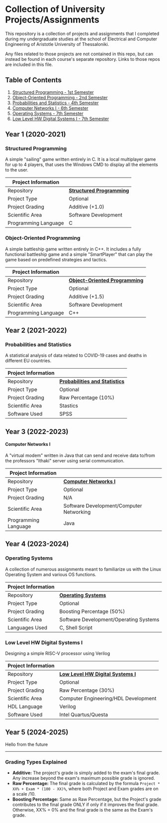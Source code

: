 # Collection of University Projects/Assignments
This repository is a collection of projects and assignments that I completed during my undergraduate studies at the school of Electrical and Computer Engineering of Aristotle University of Thessaloniki. 

Any files related to those projects are not contained in this repo, but can instead be found in each course's separate repository. Links to those repos are included in this file.

## Table of Contents
1. [Structured Programming - 1st Semester](#structured-programming)
2. [Object-Oriented Programming - 2nd Semester](#object-oriented-programming)
3. [Probabilities and Statistics - 4th Semester](#probabilities-and-statistics)
5. [Computer Networks I - 6th Semester](#computer-networks-i)
6. [Operating Systems - 7th Semester](#operating-systems)
7. [Low Level HW Digital Systems I - 7th Semester](#low-level-hw-digital-systems-i)

## Year 1 (2020-2021)

### Structured Programming

A simple "sailing" game written entirely in C. It is a local multiplayer game for up to 4 players, that uses the Windows CMD to display all the elements to the user.

|   Project Information    |                                                                                  |
|--------------------------|----------------------------------------------------------------------------------|
| Repository               | [**Structured Programming**](https://github.com/Selivanof/StructuredProgramming) |
| Project Type             | Optional                                                                         |
| Project Grading          | Additive (+1.0)                                                                  |
| Scientific Area          | Software Development                                                             |
| Programming Language     | C                                                                                |


### Object-Oriented Programming

A simple battleship game written entirely in C++. It includes a fully functional battleship game and a simple "SmartPlayer" that can play the game based on predefined strategies and tactics.

|   Project Information    |                                                                                           |
|--------------------------|-------------------------------------------------------------------------------------------|
| Repository               | [**Object-Oriented Programming**](https://github.com/Selivanof/ObjectOrientedProgramming) |
| Project Type             | Optional                                                                                  |
| Project Grading          | Additive (+1.5)                                                                           |
| Scientific Area          | Software Development                                                                      |
| Programming Language     | C++                                                                                       |



## Year 2 (2021-2022)

### Probabilities and Statistics

A statistical analysis of data related to COVID-19 cases and deaths in different EU countries.

|   Project Information    |                                                                                      |
|--------------------------|--------------------------------------------------------------------------------------|
| Repository               | [**Probabilities and Statistics**](https://github.com/Selivanof/ProbAndStatistics)   |
| Project Type             | Optional                                                                             |
| Project Grading          | Raw Percentage (10%)                                                                 |
| Scientific Area          | Stastics                                                                             |
| Software Used            | SPSS                                                                                 |

## Year 3 (2022-2023)

#### Computer Networks I

A "virtual modem" written in Java that can send and receive data to/from the professors "Ithaki" server using serial communication.

|   Project Information    |                                                                                      |
|--------------------------|--------------------------------------------------------------------------------------|
| Repository               | [**Computer Networks I**](https://github.com/Selivanof/ComputerNetworks1)            |
| Project Type             | Optional                                                                             |
| Project Grading          | N/A                                                                                  |
| Scientific Area          | Software Development/Computer Networking                                             |
| Programming Language     | Java                                                                                 |

## Year 4 (2023-2024)

### Operating Systems

A collection of numerous assignments meant to familiarize us with the Linux Operating System and various OS functions.

|   Project Information    |                                                                                      |
|--------------------------|--------------------------------------------------------------------------------------|
| Repository               | [**Operating Systems**](https://github.com/Selivanof/OperatingSystems)               |
| Project Type             | Optional                                                                             |
| Project Grading          | Boosting Percentage (50%)                                                            |
| Scientific Area          | Software Development/Operating Systems                                               |
| Languages Used           | C, Shell Script                                                                      |

### Low Level HW Digital Systems I

Designing a simple RISC-V processor using Verilog

|   Project Information    |                                                                                      |
|--------------------------|--------------------------------------------------------------------------------------|
| Repository               | [**Low Level HW Digital Systems I**](https://github.com/Selivanof/LowLevelHardware1) |
| Project Type             | Optional                                                                             |
| Project Grading          | Raw Percentage (30%)                                                                 |
| Scientific Area          | Computer Engineering/HDL Development                                                 |
| HDL Language             | Verilog                                                                              |
| Software Used            | Intel Quartus/Questa                                                                 |


## Year 5 (2024-2025)

Hello from the future

---
### Grading Types Explained
- **Additive:** The project's grade is simply added to the exam's final grade. Any increase beyond the exam's maximum possible grade is ignored.
- **Raw Percentage:** The final grade is calculated by the formula `Project * XX% + Exam * (100 - XX)%`, where both Project and Exam grades are on a scale /10. 
- **Boosting Percentage:** Same as Raw Percentage, but the Project's grade contributes to the final grade ONLY if only if it improves the final grade. Otherwise, XX% = 0% and the final grade is the same as the Exam's grade. 

